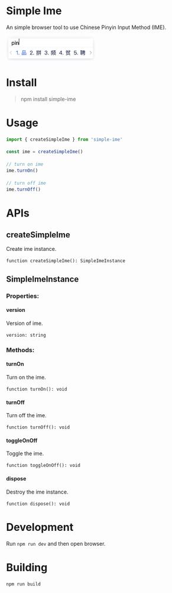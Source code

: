 # Simple Ime
An simple browser tool to use Chinese Pinyin Input Method (IME).

<img src="./public/demo.png" width="240" />

# Install

> npm install simple-ime

# Usage

```js
import { createSimpleIme } from 'simple-ime'

const ime = createSimpleIme()

// turn on ime
ime.turnOn()

// turn off ime
ime.turnOff()
```

# APIs

## createSimpleIme

Create ime instance.

`function createSimpleIme(): SimpleImeInstance`

## SimpleImeInstance

### Properties:

#### version

Version of ime.

`version: string`

### Methods:

#### turnOn

Turn on the ime.

`function turnOn(): void`

#### turnOff

Turn off the ime.

`function turnOff(): void`

#### toggleOnOff

Toggle the ime.

`function toggleOnOff(): void`

#### dispose

Destroy the ime instance.

`function dispose(): void`

# Development

Run `npm run dev` and then open browser.

# Building

```shell
npm run build
```
